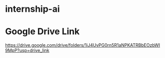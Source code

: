 # internship-ai


# Google Drive Link
https://drive.google.com/drive/folders/1iJ4UvPG0rn5R1aNPKATRBbEOzbWI9MpP?usp=drive_link
